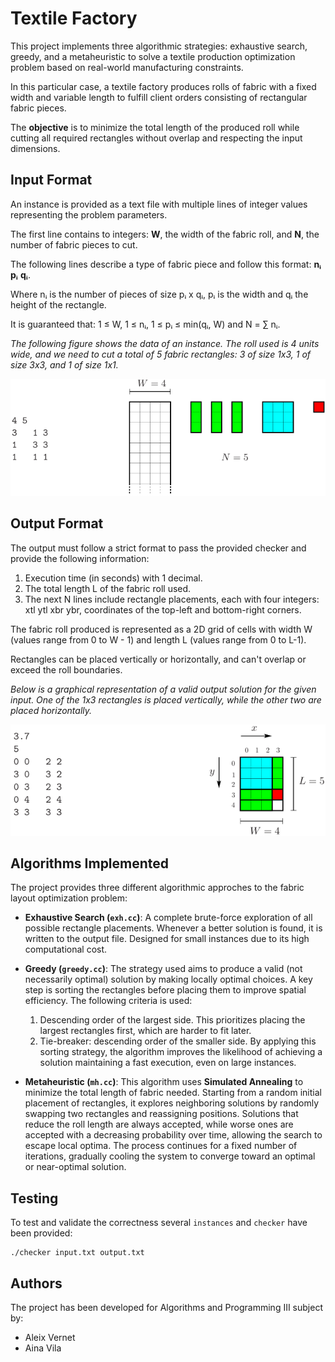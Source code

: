 # Textile Factory

This project implements three algorithmic strategies: exhaustive search, greedy, and a metaheuristic to solve a textile production optimization problem based on real-world manufacturing constraints.

In this particular case, a textile factory produces rolls of fabric with a fixed width and variable length to fulfill client orders consisting of rectangular fabric pieces. 

The **objective** is to minimize the total length of the produced roll while cutting all required rectangles without overlap and respecting the input dimensions. 

## Input Format

An instance is provided as a text file with multiple lines of integer values representing the problem parameters. 

The first line contains to integers: **W**, the width of the fabric roll, and **N**, the number of fabric pieces to cut.

The following lines describe a type of fabric piece and follow this format: **nᵢ** **pᵢ** **qᵢ**.

Where nᵢ is the number of pieces of size pᵢ x qᵢ, pᵢ is the width and qᵢ the height of the rectangle.

It is guaranteed that: 1 ≤ W, 1 ≤ nᵢ, 1 ≤ pᵢ ≤ min(qᵢ, W) and N = ∑ nᵢ.

*The following figure shows the data of an instance. The roll used is 4 units wide, and we need to cut a total of 5 fabric rectangles: 3 of size 1x3, 1 of size 3x3, and 1 of size 1x1.*

![alt_text](example.png)

## Output Format

The output must follow a strict format to pass the provided checker and provide the following information: 
1. Execution time (in seconds) with 1 decimal.
2. The total length L of the fabric roll used.
3. The next N lines include rectangle placements, each with four integers: xtl ytl xbr ybr, coordinates of the top-left and bottom-right corners.

The fabric roll produced is represented as a 2D grid of cells with width W (values range from 0 to W - 1) and length L (values range from 0 to L-1). 

Rectangles can be placed vertically or horizontally, and can't overlap or exceed the roll boundaries. 

*Below is a graphical representation of a valid output solution for the given input. One of the 1x3 rectangles is placed vertically, while the other two are placed horizontally.*

![alt_text](example2.png)

## Algorithms Implemented

The project provides three different algorithmic approches to the fabric layout optimization problem:

- **Exhaustive Search (`exh.cc`)**: 
    A complete brute-force exploration of all possible rectangle placements. Whenever a better solution is found, it is written to the output file. Designed for small instances due to its high computational cost.

- **Greedy (`greedy.cc`)**: 
    The strategy used aims to produce a valid (not necessarily optimal) solution by making locally optimal choices. A key step is sorting the rectangles before placing them to improve spatial efficiency. The following criteria is used: 
    1. Descending order of the largest side. This prioritizes placing the largest rectangles first, which are harder to fit later.
    2. Tie-breaker: descending order of the smaller side. 
    By applying this sorting strategy, the algorithm improves the likelihood of achieving a solution maintaining a fast execution, even on large instances. 

- **Metaheuristic (`mh.cc`)**: 
    This algorithm uses **Simulated Annealing** to minimize the total length of fabric needed. Starting from a random initial placement of rectangles, it explores neighboring solutions by randomly swapping two rectangles and reassigning positions. Solutions that reduce the roll length are always accepted, while worse ones are accepted with a decreasing probability over time, allowing the search to escape local optima. The process continues for a fixed number of iterations, gradually cooling the system to converge toward an optimal or near-optimal solution.

## Testing

To test and validate the correctness several `instances` and `checker` have been provided:
```
./checker input.txt output.txt
```

## Authors

The project has been developed for Algorithms and Programming III subject by:
- Aleix Vernet
- Aina Vila




